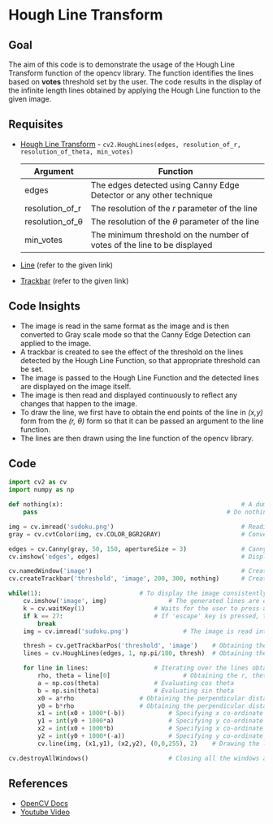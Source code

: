 
# Hough Line Transform

## Goal

The aim of this code is to demonstrate the usage of the Hough Line Transform function of the opencv library. The function identifies the lines based on **votes** threshold set by the user. The code results in the display of the infinite length lines obtained by applying the Hough Line function to the given image.

## Requisites

* [Hough Line Transform](https://docs.opencv.org/2.4/doc/tutorials/imgproc/imgtrans/hough_lines/hough_lines.html) - `cv2.HoughLines(edges, resolution_of_r, resolution_of_theta, min_votes)`

  | Argument              |    Function     |
  | -------------         | --------------- |
  | edges                 | The edges detected using Canny Edge Detector or any other technique |
  | resolution_of_r       | The resolution of the *r* parameter of the line                     |
  | resolution_of_&theta; | The resolution of the *&theta;* parameter of the line               |
  | min_votes             | The minimum threshold on the number of votes of the line to be displayed|
  
* [Line](https://github.com/MananKGarg/SOC_20_Virtual_Keyboard/blob/master/SoC_OpenCV-master/5.%20%5BPallavi%5D%20Draw%20geometric%20shapes%20on%20images%20using%20Python%20OpenCV.md) (refer to the given link)
* [Trackbar](https://github.com/MananKGarg/SOC_20_Virtual_Keyboard/blob/master/SoC_OpenCV-master/12.%20(Nirmal)How%20to%20Bind%20Trackbar%20To%20OpenCV%20Windows.md) (refer to the given link)

## Code Insights

* The image is read in the same format as the image and is then converted to Gray scale mode so that the Canny Edge Detection can applied to the image.
* A trackbar is created to see the effect of the threshold on the lines detected by the Hough Line Function, so that appropriate threshold can be set. 
* The image is passed to the Hough Line Function and the detected lines are displayed on the image itself.
* The image is then read and displayed continuously to reflect any changes that happen to the image.
* To draw the line, we first have to obtain the end points of the line in *(x,y)* form from the *(r, &theta;)* form so that it can be passed an argument to the line function.
* The lines are then drawn using the line function of the opencv library.

## Code

```python 
import cv2 as cv 
import numpy as np 				

def nothing(x):                                                 # A dummy callback function for the Trackbar position change
	pass                                                    # Do nothing inside the function

img = cv.imread('sudoku.png')                                   # Reading the image and storing it in the variable 'img'
gray = cv.cvtColor(img, cv.COLOR_BGR2GRAY)                      # Converting the image to grayscale mode

edges = cv.Canny(gray, 50, 150, apertureSize = 3)               # Canny Edge Detection
cv.imshow('edges', edges)                                       # Display the edges obtained using the above algorithm

cv.namedWindow('image')                                         # Creating a named window 
cv.createTrackbar('threshold', 'image', 200, 300, nothing)      # Creating a Trackbar with 'threshold' label

while(1):							# To display the image consistently
	cv.imshow('image', img)					# The generated lines are displayed on the image itself
	k = cv.waitKey(1)					# Waits for the user to press a key for 1 ms.
	if k == 27:					        # If 'escape' key is pressed, the loop is terminated
		break
	img = cv.imread('sudoku.png')				# The image is read into the img variable

	thresh = cv.getTrackbarPos('threshold', 'image')	# Obtaining the value of the Trackbar
	lines = cv.HoughLines(edges, 1, np.pi/180, thresh)	# Obtaining the lines using the HoughLines Function

	for line in lines:					# Iterating over the lines obtained
		rho, theta = line[0]			        # Obtaining the r, theta of the line
		a = np.cos(theta)				# Evaluating cos theta
		b = np.sin(theta)				# Evaluating sin theta
		x0 = a*rho					# Obtaining the perpendicular distant x co-ordinate
		y0 = b*rho					# Obtaining the perpendicular distant y co-ordinate
		x1 = int(x0 + 1000*(-b))			# Specifying x co-ordinate of one end of the line 
		y1 = int(y0 + 1000*a)				# Specifying y co-ordinate of one end of the line
		x2 = int(x0 + 1000*b)				# Specifying x co-ordinate of the other end of the line
		y2 = int(y0 + 1000*(-a))			# Specifying y co-ordinate of the other end of the line
		cv.line(img, (x1,y1), (x2,y2), (0,0,255), 2)	# Drawing the line

cv.destroyAllWindows()						# Closing all the windows and terminate the program
```
## References

* [OpenCV Docs](https://docs.opencv.org/3.4/d9/db0/tutorial_hough_lines.html)
* [Youtube Video](https://www.youtube.com/watch?v=gbL3XKOiBvw&list=PLS1QulWo1RIa7D1O6skqDQ-JZ1GGHKK-K&index=33)


